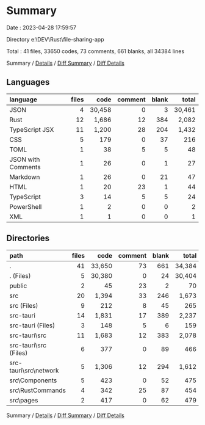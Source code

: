 # Summary

Date : 2023-04-28 17:59:57

Directory e:\\DEV\\Rust\\file-sharing-app

Total : 41 files,  33650 codes, 73 comments, 661 blanks, all 34384 lines

Summary / [Details](details.md) / [Diff Summary](diff.md) / [Diff Details](diff-details.md)

## Languages
| language | files | code | comment | blank | total |
| :--- | ---: | ---: | ---: | ---: | ---: |
| JSON | 4 | 30,458 | 0 | 3 | 30,461 |
| Rust | 12 | 1,686 | 12 | 384 | 2,082 |
| TypeScript JSX | 11 | 1,200 | 28 | 204 | 1,432 |
| CSS | 5 | 179 | 0 | 37 | 216 |
| TOML | 1 | 38 | 5 | 5 | 48 |
| JSON with Comments | 1 | 26 | 0 | 1 | 27 |
| Markdown | 1 | 26 | 0 | 21 | 47 |
| HTML | 1 | 20 | 23 | 1 | 44 |
| TypeScript | 3 | 14 | 5 | 5 | 24 |
| PowerShell | 1 | 2 | 0 | 0 | 2 |
| XML | 1 | 1 | 0 | 0 | 1 |

## Directories
| path | files | code | comment | blank | total |
| :--- | ---: | ---: | ---: | ---: | ---: |
| . | 41 | 33,650 | 73 | 661 | 34,384 |
| . (Files) | 5 | 30,380 | 0 | 24 | 30,404 |
| public | 2 | 45 | 23 | 2 | 70 |
| src | 20 | 1,394 | 33 | 246 | 1,673 |
| src (Files) | 9 | 212 | 8 | 45 | 265 |
| src-tauri | 14 | 1,831 | 17 | 389 | 2,237 |
| src-tauri (Files) | 3 | 148 | 5 | 6 | 159 |
| src-tauri\\src | 11 | 1,683 | 12 | 383 | 2,078 |
| src-tauri\\src (Files) | 6 | 377 | 0 | 89 | 466 |
| src-tauri\\src\\network | 5 | 1,306 | 12 | 294 | 1,612 |
| src\\Components | 5 | 423 | 0 | 52 | 475 |
| src\\RustCommands | 4 | 342 | 25 | 87 | 454 |
| src\\pages | 2 | 417 | 0 | 62 | 479 |

Summary / [Details](details.md) / [Diff Summary](diff.md) / [Diff Details](diff-details.md)